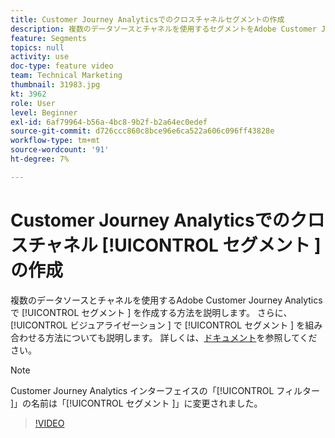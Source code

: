 ```yaml
---
title: Customer Journey Analyticsでのクロスチャネルセグメントの作成
description: 複数のデータソースとチャネルを使用するセグメントをAdobe Customer Journey Analyticsで作成する方法について説明します。 さらに、ビジュアライゼーションでセグメントを組み合わせる方法についても説明します。
feature: Segments
topics: null
activity: use
doc-type: feature video
team: Technical Marketing
thumbnail: 31983.jpg
kt: 3962
role: User
level: Beginner
exl-id: 6af79964-b56a-4bc8-9b2f-b2a64ec0edef
source-git-commit: d726ccc860c8bce96e6ca522a606c096ff43828e
workflow-type: tm+mt
source-wordcount: '91'
ht-degree: 7%

---
```


# Customer Journey Analyticsでのクロスチャネル [!UICONTROL  セグメント ] の作成

複数のデータソースとチャネルを使用するAdobe Customer Journey Analyticsで [!UICONTROL  セグメント ] を作成する方法を説明します。 さらに、[!UICONTROL  ビジュアライゼーション ] で [!UICONTROL  セグメント ] を組み合わせる方法についても説明します。 詳しくは、[ドキュメント](https://experienceleague.adobe.com/en/docs/analytics-platform/using/cja-components/cja-segments/filters-overview)を参照してください。

>[!NOTE]
>
> Customer Journey Analytics インターフェイスの「[!UICONTROL  フィルター ]」の名前は「[!UICONTROL  セグメント ]」に変更されました。

>[!VIDEO](https://video.tv.adobe.com/v/31983/?quality=12&learn=on)
